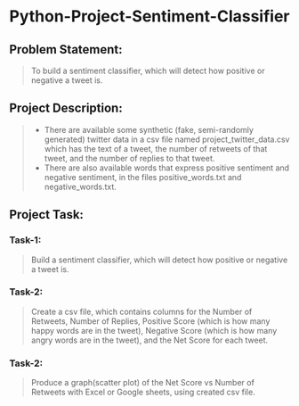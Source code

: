 # Python-Project-Sentiment-Classifier

## Problem Statement: 
>To build a sentiment classifier, which will detect how positive or negative a tweet is.

## Project Description:
> * There are available some synthetic (fake, semi-randomly generated) twitter data in a csv file named project_twitter_data.csv which has the text of a tweet, the number of retweets of that tweet, and the number of replies to that tweet.
> * There are also available  words that express positive sentiment and negative sentiment, in the files positive_words.txt and negative_words.txt.

## Project Task:
### Task-1:
> Build a sentiment classifier, which will detect how positive or negative a tweet is.
### Task-2:
> Create a csv file, which contains columns for the Number of Retweets, Number of Replies, Positive Score (which is how many happy words are in the tweet), Negative Score (which is how many angry words are in the tweet), and the Net Score for each tweet.
### Task-2:
> Produce a graph(scatter plot) of the Net Score vs Number of Retweets with Excel or Google sheets, using created csv file.

